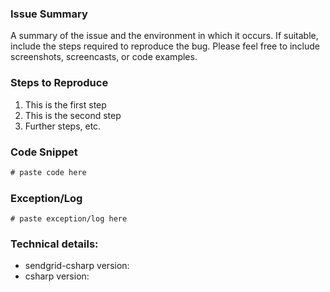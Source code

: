 <!--
If this is a feature request, make sure you search Issues for an existing request before creating a new one!
-->

### Issue Summary
A summary of the issue and the environment in which it occurs. If suitable, include the steps required to reproduce the bug. Please feel free to include screenshots, screencasts, or code examples.

### Steps to Reproduce
1. This is the first step
2. This is the second step
3. Further steps, etc.

### Code Snippet
```csharp
# paste code here
```

### Exception/Log
```
# paste exception/log here
```

### Technical details:
* sendgrid-csharp version:
* csharp version:

